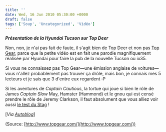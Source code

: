 ```yaml
---
title: ''
date: Wed, 16 Jun 2010 05:30:00 +0000
draft: false
tags: ['Soup', 'Uncategorized', 'Vidéo']
---
```


_**Présentation de la Hyundai Tucson sur Top Deer**_

Non, non, je n'ai pas fait de faute, il s'agit bien de Top Deer et non pas [Top Gear](http://www.topgear.com/uk/), parce que la petite vidéo est en fait une parodie magnifiquement réalisée par Hyundai pour faire la pub de la nouvelle Tucson ou ix35.

Si vous ne connaissez pas Top Gear—une émission anglaise de voitures—vous n'allez probablement pas trouver ça drôle, mais bon, je connais mes 5 lecteurs et je sais que 3 d'entre eux regardent :P

Si les aventures de _Captain Cautious_, la tortue qui joue si bien le rôle de James _Captain Slow_ May, Hamster (Hammond) et le gnou qui est censé prendre le rôle de Jeremy Clarkson, il faut absolument que vous alliez voir aussi [le test du Stag](http://soup.madd0.com/private/702321762/tumblr_l42u8nHEMh1qzn0y8) !

\[_Via [Autoblog](http://www.autoblog.com/2010/06/15/video-hyundai-goofs-on-top-gear-for-new-ix35-tucson-ads/)_\]

(Source: [http://www.topgear.com/](http://www.topgear.com/))